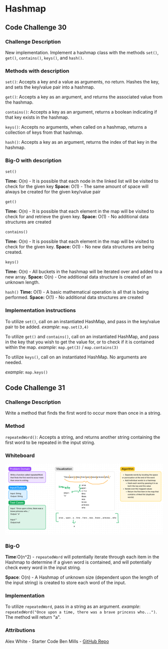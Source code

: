 # Hashmap

## Code Challenge 30

### Challenge Description

New implementation. Implement a hashmap class with the methods `set()`, `get()`,
`contains()`, `keys()`, and `hash()`.

### Methods with description

`set()`: Accepts a key and a value as arguments, no return. Hashes the key, and
sets the key/value pair into a hashmap.

`get()`: Accepts a key as an argument, and returns the associated value from the
hashmap.

`contains()`: Accepts a key as an argument, returns a boolean indicating if that
key exists in the hashmap.

`keys()`: Accepts no arguments, when called on a hashmap, returns a collection of
keys from that hashmap.

`hash()`: Accepts a key as an argument, returns the index of that key in the hashmap.

### Big-O with description
`set()`

**Time:** O(n) - It is possible that each node in the linked list will be visited to
check for the given key
**Space:** O(1) - The same amount of space will always be created for the given
key/value pair

`get()`

**Time:** O(n) - It is possible that each element in the map will be visited
to check for and retrieve the given key.
**Space:** O(1) - No additional data structures are created

`contains()`

**Time:** O(n) - It is possible that each element in the map will be visited to
check for the given key.
**Space:** O(1) - No new data structures are being created.

`keys()`

**Time:** O(n) - All buckets in the hashmap will be iterated over and added to a
new array.
**Space:** O(n) - One additional data structure is created of an unknown length.

`hash()`
**Time:** O(1) - A basic mathematical operation is all that is being performed.
**Space:** O(1) - No additional data structures are created

### Implementation instructions

To utilize `set()`, call on an instantiated HashMap, and pass in the key/value
pair to be added.
*example*: `map.set(3,4)`

To utilize `get()` and `contains()`, call on an instantiated HashMap, and pass in
the key that you wish to get the value for, or to check if it is contained within
the map.
*example*: `map.get(3)` / `map.contains(3)`

To utilize `keys()`, call on an instantiated HashMap. No arguments are needed.

*example*: `map.keys()`

## Code Challenge 31

### Challenge Description

Write a method that finds the first word to occur more than once in a string.

### Method

`repeatedWord()`: Accepts a string, and returns another string containing the
first word to be repeated in the input string.

### Whiteboard

![Repeated Word Whiteboard](repeatedword_whiteboard.png)

### Big-O
**Time**:O(n^2) - `repeatedWord` will potentially iterate through each item in the
Hashmap to determine if a given word is contained, and will potentially check
every word in the input string.

**Space**: O(n) - A Hashmap of unknown size (dependent upon the length of the input
string) is created to store each word of the input.

### Implementation

To utilize `repeatedWord`, pass in a string as an argument.
*example*: `repeatedWord("Once upon a time, there was a brave princess who...")`.
The method will return "a".

### Attributions

Alex White - Starter Code
Ben Mills - [GitHub Repo](https://github.com/akkanben/data-structures-and-algorithms)

